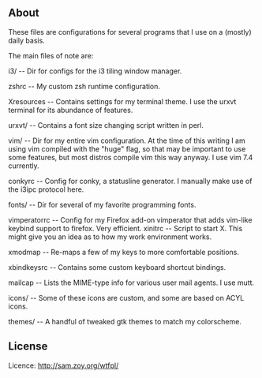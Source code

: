 ## About
These files are configurations for several programs that I use on a (mostly)
daily basis.

The main files of note are:

i3/ -- Dir for configs for the i3 tiling window manager.

zshrc -- My custom zsh runtime configuration.

Xresources -- Contains settings for my terminal theme. I use the urxvt terminal
			for its abundance of features.

urxvt/ -- Contains a font size changing script written in perl.

vim/ -- Dir for my entire vim configuration. At the time of this
		writing I am using vim compiled with the "huge" flag, so that may be
		important to use some features, but most distros compile vim this way
		anyway. I use vim 7.4 currently.

conkyrc  -- Config for conky, a statusline generator.
			I manually make use of the i3ipc protocol here.

fonts/ -- Dir for several of my favorite programming fonts.

vimperatorrc --	Config for my Firefox add-on vimperator that adds vim-like
				keybind support to firefox. Very efficient.
xinitrc -- Script to start X. This might give you an idea as to how my work
			environment works.

xmodmap -- Re-maps a few of my keys to more comfortable positions.

xbindkeysrc -- Contains some custom keyboard shortcut bindings.

mailcap -- Lists the MIME-type info for various user mail agents. I use mutt.

icons/ -- Some of these icons are custom, and some are based on ACYL icons.

themes/ -- A handful of tweaked gtk themes to match my colorscheme.


## License

Licence: http://sam.zoy.org/wtfpl/
